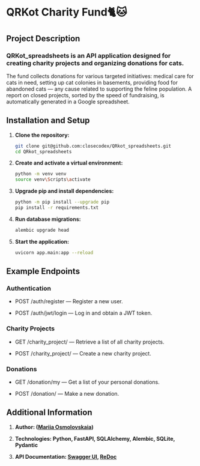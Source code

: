 # QRKot Charity Fund🐈🐱

## Project Description

### QRKot_spreadsheets is an API application designed for creating charity projects and organizing donations for cats.
The fund collects donations for various targeted initiatives: medical care for cats in need, setting up cat colonies in basements, providing food for abandoned cats — any cause related to supporting the feline population.
A report on closed projects, sorted by the speed of fundraising, is automatically generated in a Google spreadsheet. 

## Installation and Setup

1. **Clone the repository:**
    
    ```bash
    git clone git@github.com:closecodex/QRkot_spreadsheets.git
    cd QRkot_spreadsheets
    ```

2. **Create and activate a virtual environment:**

    ```bash
    python -m venv venv
    source venv\Scripts\activate
    ```

3. **Upgrade pip and install dependencies:**
   
   ```bash
   python -m pip install --upgrade pip
   pip install -r requirements.txt
   ```

4. **Run database migrations:**
    
    ```bash
    alembic upgrade head
    ```

5. **Start the application:**
    ```bash
    uvicorn app.main:app --reload
    ```

## Example Endpoints

### Authentication

- POST /auth/register — Register a new user.

- POST /auth/jwt/login —  Log in and obtain a JWT token.

### Charity Projects

- GET /charity_project/ — Retrieve a list of all charity projects.

- POST /charity_project/ — Create a new charity project.

### Donations

- GET /donation/my — Get a list of your personal donations.

- POST /donation/ — Make a new donation.

## Additional Information

1. **Author: ([Mariia Osmolovskaia](https://github.com/closecodex/wiki/))**

2. **Technologies: Python, FastAPI, SQLAlchemy, Alembic, SQLite, Pydantic**

3. **API Documentation: [Swagger UI](http://localhost:8000/docs),  [ReDoc](http://localhost:8000/redoc)**
